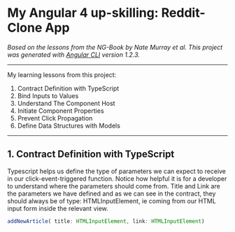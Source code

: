 # My Angular 4 up-skilling: Reddit-Clone App 
*Based on the lessons from the NG-Book by Nate Murray et al. This project was generated with [Angular CLI](https://github.com/angular/angular-cli) version 1.2.3.*
___
My learning lessons from this project:

1. Contract Definition with TypeScript
2. Bind Inputs to Values
3. Understand The Component Host
4. Initiate Component Properties
5. Prevent Click Propagation
6. Define Data Structures with Models
___

## 1. Contract Definition with TypeScript
Typescript helps us define the type of parameters we can expect to receive in our click-event-triggered function. Notice how helpful it is for a developer to understand where the parameters should come from. Title and Link are the parameters we have defined and as we can see in the contract, they should always be of type: HTMLInputElement, ie coming from our HTML input form inside the relevant view. 
```typescript
addNewArticle( title: HTMLInputElement, link: HTMLInputElement)
```
